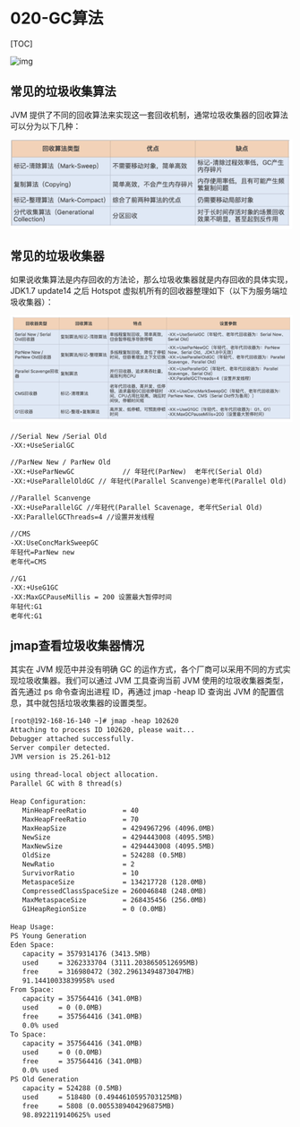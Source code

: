 # 020-GC算法

[TOC]



![img](http://processon.com/chart_image/60520ab25653bb3dd3c0fe51.png)

## 常见的垃圾收集算法

JVM 提供了不同的回收算法来实现这一套回收机制，通常垃圾收集器的回收算法可以分为以下几种：

![image-20210301164608591](../../../assets/image-20210301164608591.png)

## 常见的垃圾收集器

如果说收集算法是内存回收的方法论，那么垃圾收集器就是内存回收的具体实现，JDK1.7 update14 之后 Hotspot 虚拟机所有的回收器整理如下（以下为服务端垃圾收集器）：

![image-20210301164630539](../../../assets/image-20210301164630539.png)

```
//Serial New /Serial Old
-XX:+UseSerialGC
```

```
//ParNew New / ParNew Old
-XX:+UseParNewGC			// 年轻代(ParNew)  老年代(Serial Old)
-XX:+UseParallelOldGC // 年轻代(Parallel Scanvenge)老年代(Parallel Old)
```

```
//Parallel Scanvenge
-XX:+UseParallelGC //年轻代(Parallel Scavenage, 老年代Serial Old)
-XX:ParallelGCThreads=4 //设置并发线程
```

```
//CMS
-XX:UseConcMarkSweepGC
年轻代=ParNew new
老年代=CMS
```

```
//G1
-XX:+UseG1GC
-XX:MaxGCPauseMillis = 200 设置最大暂停时间
年轻代:G1
老年代:G1
```

##  jmap查看垃圾收集器情况

其实在 JVM 规范中并没有明确 GC 的运作方式，各个厂商可以采用不同的方式实现垃圾收集器。我们可以通过 JVM 工具查询当前 JVM 使用的垃圾收集器类型，首先通过 ps 命令查询出进程 ID，再通过 jmap -heap ID 查询出 JVM 的配置信息，其中就包括垃圾收集器的设置类型。

```
[root@192-168-16-140 ~]# jmap -heap 102620
Attaching to process ID 102620, please wait...
Debugger attached successfully.
Server compiler detected.
JVM version is 25.261-b12

using thread-local object allocation.
Parallel GC with 8 thread(s)

Heap Configuration:
   MinHeapFreeRatio         = 40
   MaxHeapFreeRatio         = 70
   MaxHeapSize              = 4294967296 (4096.0MB)
   NewSize                  = 4294443008 (4095.5MB)
   MaxNewSize               = 4294443008 (4095.5MB)
   OldSize                  = 524288 (0.5MB)
   NewRatio                 = 2
   SurvivorRatio            = 10
   MetaspaceSize            = 134217728 (128.0MB)
   CompressedClassSpaceSize = 260046848 (248.0MB)
   MaxMetaspaceSize         = 268435456 (256.0MB)
   G1HeapRegionSize         = 0 (0.0MB)

Heap Usage:
PS Young Generation
Eden Space:
   capacity = 3579314176 (3413.5MB)
   used     = 3262333704 (3111.2038650512695MB)
   free     = 316980472 (302.29613494873047MB)
   91.14410033839958% used
From Space:
   capacity = 357564416 (341.0MB)
   used     = 0 (0.0MB)
   free     = 357564416 (341.0MB)
   0.0% used
To Space:
   capacity = 357564416 (341.0MB)
   used     = 0 (0.0MB)
   free     = 357564416 (341.0MB)
   0.0% used
PS Old Generation
   capacity = 524288 (0.5MB)
   used     = 518480 (0.4944610595703125MB)
   free     = 5808 (0.0055389404296875MB)
   98.8922119140625% used
```



